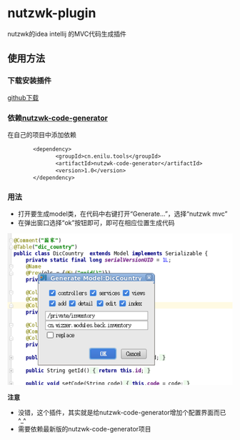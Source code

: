 # nutzwk-plugin

nutzwk的idea intellij 的MVC代码生成插件

## 使用方法

### 下载安装插件

[github下载](nutzwk-plugin.jar)

### 依赖[nutzwk-code-generator](https://github.com/enilu/nutzwk-code-generator)

在自己的项目中添加依赖

```
        <dependency>
               <groupId>cn.enilu.tools</groupId>
               <artifactId>nutzwk-code-generator</artifactId>
               <version>1.0</version>
        </dependency>
```    

### 用法

- 打开要生成model类，在代码中右键打开“Generate...”，选择“nutzwk mvc”
- 在弹出窗口选择“ok”按钮即可，即可在相应位置生成代码

![使用界面](ui.png)

**注意**

- 没错，这个插件，其实就是给nutzwk-code-generator增加个配置界面而已^_^
- 需要依赖最新版的nutzwk-code-generator项目
